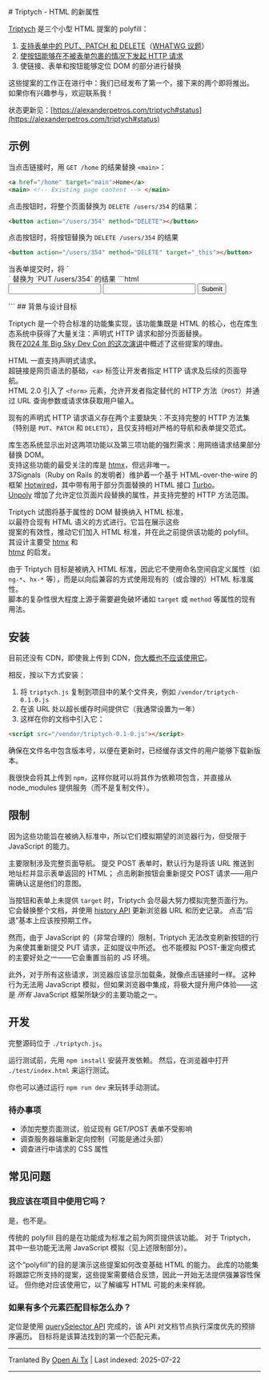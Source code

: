 <translate-content># Triptych - HTML 的新属性

[Triptych](https://alexanderpetros.com/triptych) 是三个小型 HTML 提案的 polyfill：

1. [支持表单中的 PUT、PATCH 和 DELETE](https://alexanderpetros.com/triptych/form-http-methods)（[WHATWG 议题](https://github.com/whatwg/html/issues/3577#issuecomment-2294931398)）
2. [使按钮能够在不被表单包裹的情况下发起 HTTP 请求](https://alexanderpetros.com/triptych/button-actions)
3. 使链接、表单和按钮能够定位 DOM 的部分进行替换

这些提案的工作正在进行中：我们已经发布了第一个，接下来的两个即将推出。
如果你有兴趣参与，欢迎联系我！

状态更新见：[https://alexanderpetros.com/triptych#status](https://alexanderpetros.com/triptych#status)

## 示例

当点击链接时，用 `GET /home` 的结果替换 `<main>`： 
</translate-content>
```html
<a href="/home" target="main">Home</a>
<main> <!-- Existing page content --> </main>
```
点击按钮时，将整个页面替换为 `DELETE /users/354` 的结果：

```html
<button action="/users/354" method="DELETE"></button>
```
点击按钮时，将按钮替换为 `DELETE /users/354` 的结果

```html
<button action="/users/354" method="DELETE" target="_this"></button>
```
<translate-content>
当表单提交时，将 `<div id=user-info>` 替换为 `PUT /users/354` 的结果
</translate-content>
```html
<div id="user-info"></div>
<form action="/users/354" method="PUT" target="#user-info">
  <input type="text" name="name">
  <input type="text" name="bio">
  <button>Submit</button>
</form>
```
## 背景与设计目标

Triptych 是一个符合标准的功能集实现，该功能集既是 HTML 的核心，也在库生态系统中获得了大量关注：声明式 HTTP 请求和部分页面替换。  
我在[2024 年 Big Sky Dev Con 的这次演讲](https://unplannedobsolescence.com/blog/life-and-death-of-htmx/)中概述了这些提案的理由。

HTML 一直支持声明式请求。  
超链接是网页语法的基础，`<a>` 标签让开发者指定 HTTP 请求及后续的页面导航。  
HTML 2.0 引入了 `<form>` 元素，允许开发者指定替代的 HTTP 方法（`POST`）并通过 URL 查询参数或请求体获取用户输入。

现有的声明式 HTTP 请求语义存在两个主要缺失：不支持完整的 HTTP 方法集（特别是 `PUT`、`PATCH` 和 `DELETE`），且仅支持相对严格的导航和表单提交范式。

库生态系统显示出对这两项功能以及第三项功能的强烈需求：用网络请求结果部分替换 DOM。  
支持这些功能的最受关注的库是 [htmx](https://htmx.org/)，但远非唯一。  
37Signals（Ruby on Rails 的发明者）维护着一个基于 HTML-over-the-wire 的框架 [Hotwired](https://hotwired.dev/)，其中带有用于部分页面替换的 HTML 接口 [Turbo](https://turbo.hotwired.dev/)。  
[Unpoly](https://unpoly.com/) 增加了允许定位页面片段替换的属性，并支持完整的 HTTP 方法范围。

Triptych 试图将基于属性的 DOM 替换纳入 HTML 标准，  
以最符合现有 HTML 语义的方式进行。它旨在展示这些  
提案的有效性，推动它们加入 HTML 标准，并在此之前提供该功能的 polyfill。  
其设计主要受 [htmx](https://htmx.org/) 和  
[htmz](https://leanrada.com/htmz/) 的启发。

由于 Triptych 目标是被纳入 HTML 标准，因此它不使用命名空间自定义属性（如 `ng-*`、`hx-*` 等），而是以向后兼容的方式使用现有的（或合理的）HTML 标准属性。  
脚本的复杂性很大程度上源于需要避免破坏诸如 `target` 或 `method` 等属性的现有用法。


## 安装

目前还没有 CDN，即使我上传到 CDN，[你大概也不应该使用它](https://blog.wesleyac.com/posts/why-not-javascript-cdn)。

相反，按以下方式安装：

1. 将 `triptych.js` 复制到项目中的某个文件夹，例如 `/vendor/triptych-0.1.0.js`  
1. 在该 URL 处以超长缓存时间提供它（我通常设置为一年）  
1. 这样在你的文档中引入它：


```html
<script src="/vendor/triptych-0.1-0.js"></script>
```
确保在文件名中包含版本号，以便在更新时，已经缓存该文件的用户能够下载新版本。

我很快会将其上传到 `npm`，这样你就可以将其作为依赖项包含，并直接从 node_modules 提供服务（而不是复制文件）。

## 限制

因为这些功能旨在被纳入标准中，所以它们模拟期望的浏览器行为，但受限于 JavaScript 的能力。

主要限制涉及完整页面导航。
提交 POST 表单时，默认行为是将该 URL 推送到地址栏并显示表单返回的 HTML；
点击刷新按钮会重新提交 POST 请求——用户需确认这是他们的意图。

当按钮和表单上未提供 `target` 时，Triptych 会尽最大努力模拟完整页面行为。
它会替换整个文档，并使用 [history API](https://developer.mozilla.org/en-US/docs/Web/API/History) 更新浏览器 URL
和历史记录。
点击“后退”基本上应该按预期工作。

然而，由于 JavaScript 的（非常合理的）限制，Triptych 无法改变刷新按钮的行为来使其重新提交 PUT 请求，正如提议中所述。
也不能模拟 POST-重定向模式的主要好处之一——它会重置当前的 JS 环境。

此外，对于所有这些请求，浏览器应该显示加载条，就像点击链接时一样。
这种行为无法用 JavaScript 模拟，但如果浏览器中集成，将极大提升用户体验——这是 *所有* JavaScript 框架所缺少的主要功能之一。

## 开发

完整源码位于 `./triptych.js`。

运行测试前，先用 `npm install` 安装开发依赖。
然后，在浏览器中打开 `./test/index.html` 来运行测试。

你也可以通过运行 `npm run dev` 来玩转手动测试。

### 待办事项

* 添加完整页面测试，验证现有 GET/POST 表单不受影响
* 调查服务器端重新定向控制（可能是通过头部）
* 调查进行中请求的 CSS 属性

## 常见问题

### 我应该在项目中使用它吗？

是，也不是。

传统的 polyfill 目的是在功能成为标准之前为网页提供该功能。
对于 Triptych，其中一些功能无法用 JavaScript 模拟（见上述限制部分）。

这个“polyfill”的目的是演示这些提案如何改变基础 HTML 的能力。
此库的功能集将跟踪它所支持的提案，这些提案需要结合反馈，因此一开始无法提供强兼容性保证。
但你绝对应该使用它，以了解编写 HTML 可能的未来样貌。

### 如果有多个元素匹配目标怎么办？

定位是使用 [querySelector API](https://developer.mozilla.org/en-US/docs/Web/API/Document/querySelector) 完成的，该 API 对文档节点执行深度优先的预排序遍历。
目标将是该算法找到的第一个匹配元素。



---

Tranlated By [Open Ai Tx](https://github.com/OpenAiTx/OpenAiTx) | Last indexed: 2025-07-22

---